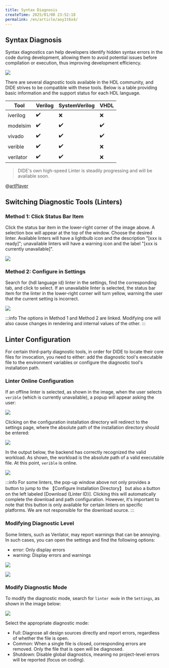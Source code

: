 ```yaml
---
title: Syntax Diagnosis
createTime: 2025/01/08 23:52:18
permalink: /en/article/aoy1t6x4/
---
```


## Syntax Diagnosis

Syntax diagnostics can help developers identify hidden syntax errors in the code during development, allowing them to avoid potential issues before compilation or execution, thus improving development efficiency.

![](./images/linter-introduction.png)

There are several diagnostic tools available in the HDL community, and DIDE strives to be compatible with these tools. Below is a table providing basic information and the support status for each HDL language.

| Tool   | Verilog | SystemVerilog | VHDL |
|------------|---------|---------------|------|
| iverilog   | ✔️      | ❌            | ❌   |
| modelsim   | ✔️      | ✔️            | ✔️   |
| vivado     | ✔️      | ✔️            | ✔️   |
| verible    | ✔️      | ✔️            | ❌   |
| verilator  | ✔️      | ✔️            | ❌   |


> DIDE's own high-speed Linter is steadily progressing and will be available soon.

@[artPlayer](/videos/lsp/linter-introduction.mp4)

## Switching Diagnostic Tools (Linters)

### Method 1: Click Status Bar Item

Click the status bar item in the lower-right corner of the image above. A selection box will appear at the top of the window. Choose the desired linter. Available linters will have a lightbulb icon and the description "[xxx is ready]"; unavailable linters will have a warning icon and the label "[xxx is currently unavailable]".

![](./images/choose-linter.png)

### Method 2: Configure in Settings

Search for {hdl language id} linter in the settings, find the corresponding tab, and click to select. If an unavailable linter is selected, the status bar item for the linter in the lower-right corner will turn yellow, warning the user that the current setting is incorrect.

![](./images/setting.choose-linter.png)

:::info
The options in Method 1 and Method 2 are linked. Modifying one will also cause changes in rendering and internal values of the other.
:::

## Linter Configuration

For certain third-party diagnostic tools, in order for DIDE to locate their core files for invocation, you need to either: add the diagnostic tool's executable file to the environment variables or configure the diagnostic tool's installation path.

###  Linter Online Configuration
If an offline linter is selected, as shown in the image, when the user selects `verible` (which is currently unavailable), a popup will appear asking the user:

![](./images/config-linter.fail.png)

Clicking on the configuration installation directory will redirect to the settings page, where the absolute path of the installation directory should be entered:

![](./images/config-linter.config.png)

In the output below, the backend has correctly recognized the valid workload. As shown, the workload is the absolute path of a valid executable file. At this point, `verible` is online.

![](./images/config-linter.success.png)

:::info
For some linters, the pop-up window above not only provides a button to jump to the 【Configure Installation Directory】 but also a button on the left labeled [Download {Linter ID}]. Clicking this will automatically complete the download and path configuration. However, it's important to note that this button is only available for certain linters on specific platforms. We are not responsible for the download source.
:::

### Modifying Diagnostic Level
Some linters, such as Verilator, may report warnings that can be annoying. In such cases, you can open the settings and find the following options:

- error: Only display errors
- warning: Display errors and warnings

<Card title="error mode: only errors are displayed" icon="https://picx.zhimg.com/80/v2-d6eb33d06a512edcad625af79d5da7a4_1440w.png">

![](./images/linter-level.error.png)

</Card>

<Card title="warning mode: only errors are displayed" icon="https://picx.zhimg.com/80/v2-d6eb33d06a512edcad625af79d5da7a4_1440w.png">

![](./images/linter-level.warning.png)

</Card>

### Modify Diagnostic Mode

To modify the diagnostic mode, search for `linter mode` in the `Settings`, as shown in the image below:

![](./images/linter-mode.png)

Select the appropriate diagnostic mode:

- Full: Diagnose all design sources directly and report errors, regardless of whether the file is open.
- Common: When a single file is closed, corresponding errors are removed. Only the file that is open will be diagnosed.
- Shutdown: Disable global diagnostics, meaning no project-level errors will be reported (focus on coding).
